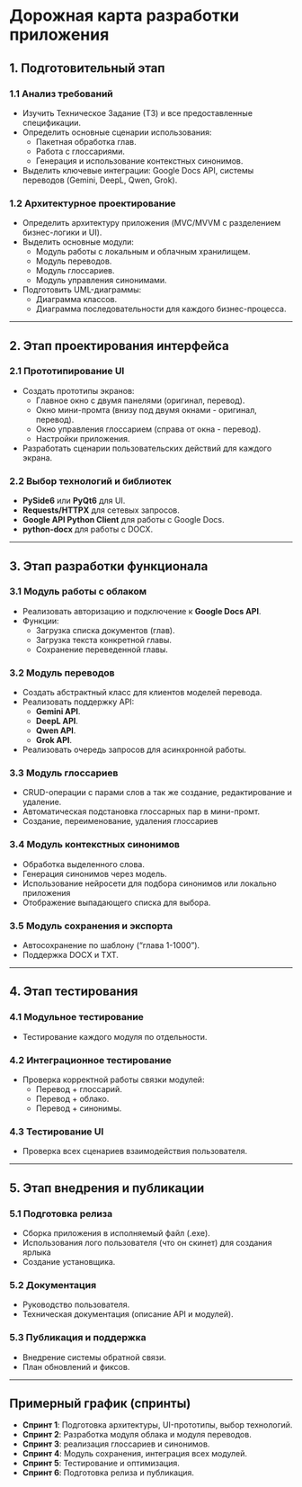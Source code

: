 
# Дорожная карта разработки приложения

## 1. Подготовительный этап

### 1.1 Анализ требований
- Изучить Техническое Задание (ТЗ) и все предоставленные спецификации.
- Определить основные сценарии использования:
  - Пакетная обработка глав.
  - Работа с глоссариями.
  - Генерация и использование контекстных синонимов.
- Выделить ключевые интеграции: Google Docs API, системы переводов (Gemini, DeepL, Qwen, Grok).

### 1.2 Архитектурное проектирование
- Определить архитектуру приложения (MVC/MVVM с разделением бизнес-логики и UI).
- Выделить основные модули:
  - Модуль работы с локальным и облачным хранилищем.
  - Модуль переводов.
  - Модуль глоссариев.
  - Модуль управления синонимами.
- Подготовить UML-диаграммы:
  - Диаграмма классов.
  - Диаграмма последовательности для каждого бизнес-процесса.

--- 

## 2. Этап проектирования интерфейса

### 2.1 Прототипирование UI
- Создать прототипы экранов:
  - Главное окно с двумя панелями (оригинал, перевод).
  - Окно мини-промта (внизу под двумя окнами - оригинал, перевод).
  - Окно управления глоссарием (справа от окна - перевод).
  - Настройки приложения.
- Разработать сценарии пользовательских действий для каждого экрана.

### 2.2 Выбор технологий и библиотек
- **PySide6** или **PyQt6** для UI.
- **Requests/HTTPX** для сетевых запросов.
- **Google API Python Client** для работы с Google Docs.
- **python-docx** для работы с DOCX.

---

## 3. Этап разработки функционала

### 3.1 Модуль работы с облаком
- Реализовать авторизацию и подключение к **Google Docs API**.
- Функции:
  - Загрузка списка документов (глав).
  - Загрузка текста конкретной главы.
  - Сохранение переведенной главы.

### 3.2 Модуль переводов
- Создать абстрактный класс для клиентов моделей перевода.
- Реализовать поддержку API:
  - **Gemini API**.
  - **DeepL API**.
  - **Qwen API**.
  - **Grok API**.
- Реализовать очередь запросов для асинхронной работы.

### 3.3 Модуль глоссариев
- CRUD-операции с парами слов а так же создание, редактирование и удаление.
- Автоматическая подстановка глоссарных пар в мини-промт.
- Создание, переименование, удаления глоссариев

### 3.4 Модуль контекстных синонимов
- Обработка выделенного слова.
- Генерация синонимов через модель.
- Использование нейросети для подбора синонимов или локально приложения
- Отображение выпадающего списка для выбора.

### 3.5 Модуль сохранения и экспорта
- Автосохранение по шаблону (“глава 1-1000”).
- Поддержка DOCX и TXT.

---

## 4. Этап тестирования

### 4.1 Модульное тестирование
- Тестирование каждого модуля по отдельности.

### 4.2 Интеграционное тестирование
- Проверка корректной работы связки модулей:
  - Перевод + глоссарий.
  - Перевод + облако.
  - Перевод + синонимы.

### 4.3 Тестирование UI
- Проверка всех сценариев взаимодействия пользователя.

---

## 5. Этап внедрения и публикации

### 5.1 Подготовка релиза
- Сборка приложения в исполняемый файл (.exe).
- Использования лого пользователя (что он скинет) для создания ярлыка
- Создание установщика.

### 5.2 Документация
- Руководство пользователя.
- Техническая документация (описание API и модулей).

### 5.3 Публикация и поддержка
- Внедрение системы обратной связи.
- План обновлений и фиксов.

---

## Примерный график (спринты)
- **Спринт 1**: Подготовка архитектуры, UI-прототипы, выбор технологий.
- **Спринт 2**: Разработка модуля облака и модуля переводов.
- **Спринт 3**: реализация глоссариев и синонимов.
- **Спринт 4**: Модуль сохранения, интеграция всех модулей.
- **Спринт 5**: Тестирование и оптимизация.
- **Спринт 6**: Подготовка релиза и публикация.
